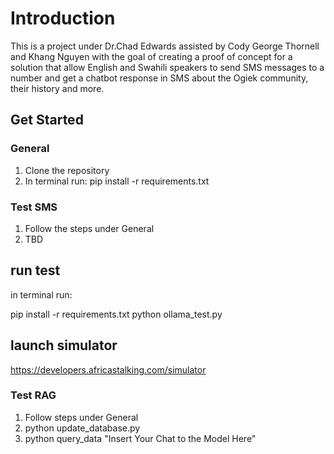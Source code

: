 # Introduction

This is a project under Dr.Chad Edwards assisted by Cody George Thornell and Khang Nguyen with the goal of creating a proof of concept for a solution that allow English and Swahili speakers to send SMS messages to a number and get a chatbot response in SMS about the Ogiek community, their history and more.

## Get Started

### General
1. Clone the repository
2. In terminal run: pip install -r requirements.txt

### Test SMS
1. Follow the steps under General
2. TBD

## run test
in terminal run: 

pip install -r requirements.txt
python ollama_test.py

## launch simulator
https://developers.africastalking.com/simulator

### Test RAG
1. Follow steps under General
2. python update_database.py
3. python query_data "Insert Your Chat to the Model Here"
